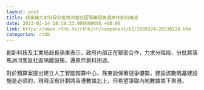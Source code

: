 ```yaml
---
layout: post
title: 孫東稱力求分段分批將河套社區隔離設施還原作創科用途
date: 2023-02-24 18:19:33.000000000 +08:00
link: https://news.rthk.hk/rthk/ch/component/k2/1689374-20230224.htm
categories: rthk
---
```


創新科技及工業局局長孫東表示，政府內部正在緊密合作，力求分階段、分批將落馬洲河套區社區隔離設施，還原作創科用途。

對於預算案提出建立人工智能超算中心，孫東說保著競爭優勢，建設該數碼基建設施是必須的，現時沒有計劃將香港數據北上，但希望爭取內地數據南下來港。
